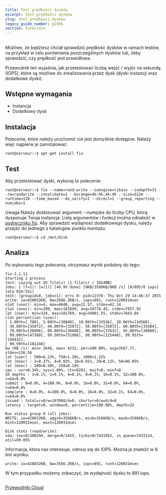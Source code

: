 ```yaml
---
title: Test prędkości dysków
excerpt: Test prędkości dysków
slug: test_predkosci_dyskow
legacy_guide_number: g1956
section: Tutoriale
---
```



## 
Możliwe, że będziesz chciał sprawdzić prędkość dysków w ramach testów, na przykład w celu porównania poszczególnych dysków lub, żeby sprawdzić, czy prędkość jest prawidłowa.

Przewodnik ten wyjaśnia, jak przetestować liczbę wejść / wyjść na sekundę (IOPS), które są możliwe do zrealizowania przez dysk (dyski instancji oraz dodatkowe dyski).


## Wstępne wymagania

- Instancja
- Dodatkowy dysk




## Instalacja
Polecenie, które należy uruchomić nie jest domyślnie dostępne. Należy więc najpierw je zainstalować:


```
root@serveur:~$ apt-get install fio
```




## Test
Aby przetestować dyski, wykonaj to polecenie:


```
root@serveur:~$ fio --name=rand-write --ioengine=libaio --iodepth=32 --rw=randwrite --invalidate=1 --bsrange=4k:4k,4k:4k --size=512m --runtime=120 --time_based --do_verify=1 --direct=1 --group_reporting --numjobs=1
```


Uwaga
Należy dostosować argument --numjobs do liczby CPU, którą dysponuje Twoja instancja. 
Listę argumentów i funkcji można odnaleźć w [podręczniku fio](https://github.com/axboe/fio/blob/master/HOWTO).
Aby sprawdzić wydajność dodatkowego dysku, należy przejść do jednego z katalogów punktu montażu.


```
root@serveur:~$ cd /mnt/disk
```




## Analiza
Po wykonaniu tego polecenia, otrzymasz wynik podobny do tego:


```
fio-2.1.11
Starting 1 process
test: Laying out IO file(s) (1 file(s) / 1024MB)
Jobs: 1 (f=1): [w(1)] [40.9% done] [0KB/3580KB/0KB /s] [0/895/0 iops] [eta 02m:55s]
test: (groupid=0, jobs=1): err= 0: pid=12376: Thu Oct 29 14:46:37 2015
write: io=428032KB, bw=3566.2KB/s, iops=891, runt=120031msec
slat (usec): min=4, max=4640, avg=22.57, stdev=62.14
clat (usec): min=299, max=181699, avg=34778.45, stdev=7857.92
lat (usec): min=324, max=181769, avg=34801.55, stdev=7843.84
clat percentiles (usec):
| 1.00th=[ 708], 5.00th=[30848], 10.00th=[33536], 20.00th=[34560],
| 30.00th=[35072], 40.00th=[35072], 50.00th=[35072], 60.00th=[35584],
| 70.00th=[36096], 80.00th=[36608], 90.00th=[37632], 95.00th=[39680],
| 99.00th=[47360], 99.50th=[51968], 99.90th=[125440], 99.95th=[146432],
| 99.99th=[181248]
bw (KB /s): min= 2646, max= 4232, per=100.00%, avg=3567.77, stdev=136.56
lat (usec) : 500=0.23%, 750=1.26%, 1000=1.22%
lat (msec) : 2=0.37%, 4=0.03%, 10=0.01%, 20=0.11%, 50=96.05%
lat (msec) : 100=0.58%, 250=0.14%
cpu : usr=0.34%, sys=1.80%, ctx=9281, majf=0, minf=8
IO depths : 1=0.1%, 2=0.1%, 4=0.1%, 8=0.1%, 16=0.1%, 32=100.0%, >=64=0.0%
submit : 0=0.0%, 4=100.0%, 8=0.0%, 16=0.0%, 32=0.0%, 64=0.0%, >=64=0.0%
complete : 0=0.0%, 4=100.0%, 8=0.0%, 16=0.0%, 32=0.1%, 64=0.0%, >=64=0.0%
issued : total=r=0/w=107008/d=0, short=r=0/w=0/d=0
latency : target=0, window=0, percentile=100.00%, depth=32

Run status group 0 (all jobs):
WRITE: io=428032KB, aggrb=3566KB/s, minb=3566KB/s, maxb=3566KB/s, mint=120031msec, maxt=120031msec

Disk stats (read/write):
vda: ios=0/300294, merge=0/1455, ticks=0/7431952, in_queue=7433124, util=99.05%
```


Informacja, która nas interesuje, odnosi się do IOPS. Można ja znaleźć w 6 linii wyniku:


```
write: io=428032KB, bw=3566.2KB/s, iops=891, runt=120031msec
```


W tym przypadku możemy zobaczyć, że wydajność dysku to 891 iops.


## 
[Przewodniki Cloud]({legacy}1785)

